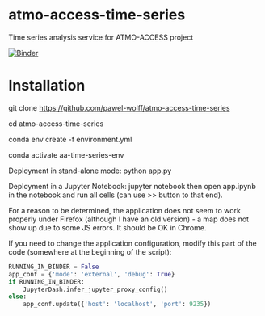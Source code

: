 # atmo-access-time-series
Time series analysis service for ATMO-ACCESS project

[![Binder](https://notebooks.gesis.org/binder/badge_logo.svg)](https://mybinder.org/v2/gh/pawel-wolff/atmo-access-time-series/HEAD?urlpath=/tree/app.ipynb)

# Installation
git clone https://github.com/pawel-wolff/atmo-access-time-series

cd atmo-access-time-series

conda env create -f environment.yml

conda activate aa-time-series-env


Deployment in stand-alone mode:
python app.py


Deployment in a Jupyter Notebook:
jupyter notebook
then open app.ipynb in the notebook and run all cells (can use >> button to that end).


For a reason to be determined, the application does not seem to work properly under Firefox 
(although I have an old version) - a map does not show up due to some JS errors.
It should be OK in Chrome.


If you need to change the application configuration, modify this part of the code (somewhere at the beginning of the script):

```python
RUNNING_IN_BINDER = False
app_conf = {'mode': 'external', 'debug': True}
if RUNNING_IN_BINDER:
    JupyterDash.infer_jupyter_proxy_config()
else:
    app_conf.update({'host': 'localhost', 'port': 9235})
```
